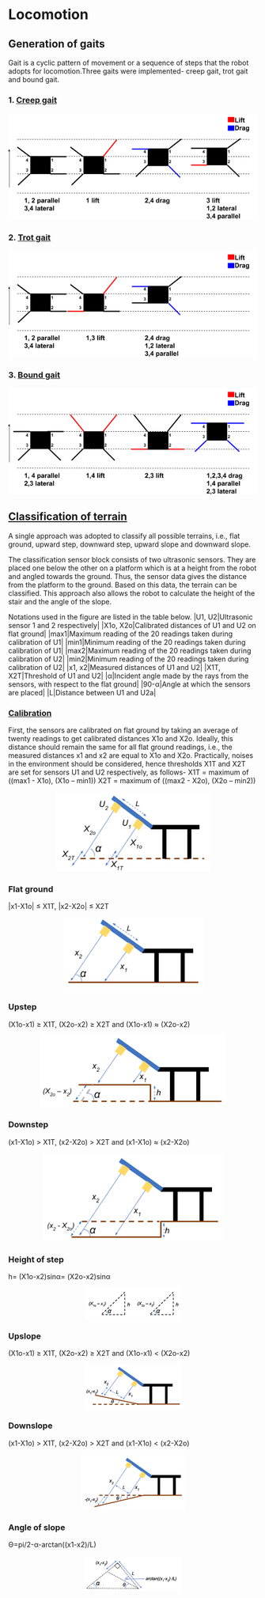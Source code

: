 # Locomotion

## Generation of gaits
Gait is a cyclic pattern of movement or a sequence of steps that the robot adopts for
locomotion.Three gaits were implemented- creep gait, trot gait and bound gait.

### 1. [Creep gait](creep_gait.py)
<p align="center">
  <img src="../figures/creep.png">
</p>

### 2. [Trot gait](trot_gait.py)
<p align="center">
  <img src="../figures/trot.png">
</p>

### 3. [Bound gait](bound_gait.py)
<p align="center">
  <img src="../figures/bound.png">
</p>

## [Classification of terrain](classification.py)
A single approach was adopted to classify all
possible terrains, i.e., flat ground, upward step, downward step, upward slope and
downward slope.

The classification sensor block consists of two ultrasonic sensors. They are placed one
below the other on a platform which is at a height from the robot and angled towards the
ground. Thus, the sensor data gives the distance from the platform to the ground. Based
on this data, the terrain can be classified. This approach also allows the robot to calculate
the height of the stair and the angle of the slope.

Notations used in the figure are listed in the table below.
|U1, U2|Ultrasonic sensor 1 and 2 respectively|
|X1o, X2o|Calibrated distances of U1 and U2 on flat ground|
|max1|Maximum reading of the 20 readings taken during calibration of U1|
|min1|Minimum reading of the 20 readings taken during calibration of U1|
|max2|Maximum reading of the 20 readings taken during calibration of U2|
|min2|Minimum reading of the 20 readings taken during calibration of U2|
|x1, x2|Measured distances of U1 and U2|
|X1T, X2T|Threshold of U1 and U2|
|α|Incident angle made by the rays from the sensors, with respect to the flat ground|
|90-α|Angle at which the sensors are placed|
|L|Distance between U1 and U2a|

### [Calibration](calibration.py)
First, the sensors are calibrated on flat ground by taking an average of twenty readings to get calibrated distances X1o and X2o. Ideally, this distance should remain the same for all flat ground readings, i.e., the measured distances x1 and x2 are equal to X1o and X2o. Practically, noises in the environment should be considered, hence thresholds X1T and X2T are set for sensors U1 and U2 respectively, as follows-
X1T = maximum of ((max1 - X1o), (X1o – min1))
X2T = maximum of ((max2 - X2o), (X2o – min2))
<p align="center">
  <img src="../figures/calibration.png">
</p>

### Flat ground
|x1-X1o| ≤ X1T, |x2-X2o| ≤ X2T
<p align="center">
  <img src="../figures/flatgnd.png">
  <width="200">
  <height="100">
</p>

### Upstep
(X1o-x1) ≥ X1T, (X2o-x2) ≥ X2T
and (X1o-x1) ≈ (X2o-x2) 
<p align="center">
  <img src="../figures/upstep.png">
</p>

### Downstep
(x1-X1o) > X1T, (x2-X2o) > X2T
and (x1-X1o) ≈ (x2-X2o)
<p align="center">
  <img src="../figures/downstep.png">
</p>

### Height of step
h= (X1o-x2)sinα= (X2o-x2)sinα
<p align="center">
  <img src="../figures/height.png">
</p>

### Upslope
(X1o-x1) ≥ X1T, (X2o-x2) ≥ X2T
and (X1o-x1) < (X2o-x2)
<p align="center">
  <img src="../figures/upslope.png">
</p>

### Downslope
(x1-X1o) > X1T, (x2-X2o) > X2T
and (x1-X1o) < (x2-X2o)
<p align="center">
  <img src="../figures/downslope.png">
</p>

### Angle of slope
Θ=pi/2-α-arctan((x1-x2)/L)
<p align="center">
  <img src="../figures/angle.png">
</p>